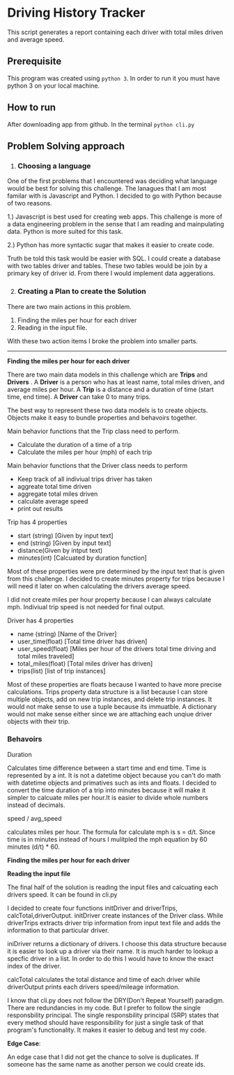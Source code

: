 # Driving History Tracker

This script generates a report containing each driver with total miles driven and average speed. 

## Prerequisite
This program was created using `python 3`.  In order to run it you must have python 3 on your local machine.

## How to run
After downloading app from github.
In the terminal `python cli.py`

## Problem Solving approach

1. ### Choosing a language

One of the first problems that I encountered was deciding what language would be best for solving this challenge. The lanagues that I am most familar with is Javascript and Python. I decided to go with Python because of two reasons.

 1.) Javascript is best used for creating web apps. This challenge is more of a data engineering problem in the sense that I am reading and mainpulating data. Python is more suited for this task.
 
2.) Python has more syntactic sugar that makes it easier to create code.

Truth be told this task would be easier with SQL.
I could create a database with two tables driver and tables. These two tables would be join by a primary key of driver id. From there I would implement data aggerations.

2. ### Creating a Plan to create the Solution 

There are two main actions in this problem.

1. Finding the miles per hour for each driver
2. Reading in the input file.

With these two action items I broke the problem into smaller parts.

-------------
**Finding the miles per hour for each driver**

There are two main data models in this challenge which are **Trips** and **Drivers** .
A **Driver** is a person who has at least name, total miles driven, and average miles per hour. 
A **Trip** is a distance and a duration of time (start time, end time).
A **Driver** can take 0 to many trips. 

The best way to represent these two data models is to create objects. Objects make it easy to bundle properties and behavoirs together.



Main behavior functions that the Trip class need to perform.

- Calculate the duration of a time of a trip
- Calculate the miles per hour (mph) of each trip



Main behavior functions that the Driver class needs to perform

- Keep track of all indiviual trips driver has taken
- aggreate total time driven
- aggregate total miles driven
- calculate average speed
- print out results


Trip has 4 properties

- start (string) [Given by input text]
- end (string) [Given by input text]
- distance(Given by intput text)
- minutes(int) [Calcuated by duration function]

Most of these properties were pre determined by the input text that is given from this challenge.
I decided to create minutes property for trips because I will need it later on when calculating the drivers average speed. 

I did not create miles per hour property because I can always calculate mph. Indiviual trip speed is not needed for final output.


Driver has 4 properties

- name (string) [Name of the Driver]
- user_time(float) [Total time driver has driven]
- user_speed(float) [Miles per hour of the drivers total time driving and total miles traveled]
- total_miles(float) [Total miles driver has driven]
- trips(list) [list of trip instances]

Most of these properties are floats because I wanted to have more precise calculations.
Trips property data structure is a list because I can store multiple objects, add on new trip instances, and delete trip instances. It would not make sense to use a tuple because its immuatble. A dictionary would not make sense either since we are attaching each unqiue driver objects with their trip.

### Behavoirs

Duration 

Calculates time difference between a start time and end time. Time is represented by a int. It is not a datetime object because you can't do math with datetime objects and primatives such as ints and floats. I decided to convert the time duration of a trip into minutes because it will make it simpler to calcuate miles per hour.It is easier to divide whole numbers instead of decimals.

speed / avg_speed

calculates miles per hour. The formula for calculate mph is s = d/t. Since time is in minutes instead of hours I mulitpled the mph equation by 60 minutes (d/t) * 60.



**Finding the miles per hour for each driver**

**Reading the input file**

The final half of the solution is reading the input files and calcuating each drivers speed. It can be found in cli.py

I decided to create four functions initDriver and driverTrips, calcTotal,driverOutput. 
initDriver create instances of the Driver class. While driverTrips extracts driver trip information from input text file and adds the information to that particular driver.

iniDriver returns a dictionary of drivers. I choose this data structure because it is easier to look up a driver via their name. It is much harder to lookup a specfic driver in a list. In order to do this I would have to know the exact index of the driver. 

calcTotal calculates the total distance and time of each driver while driverOutput prints each drivers speed/mileage information.

I know that cli.py does not follow the DRY(Don't Repeat Yourself) paradigm. There are redundancies in my code. But I prefer to follow the single responsbility principal. The single responsbility principal (SRP) states that every method  should have responsibility for just a single task of that program's functionality. It makes it easier to debug and test my code.


**Edge Case**:

An edge case that I did not get the chance to solve is duplicates. If someone has the same name as another person we could create ids. 